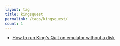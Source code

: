 ```yaml
---
layout: tag
title: kingsquest
permalink: /tags/kingsquest/
count: 1
---
```


- [How to run King's Quit on emulator without a disk](https://joelsgp.github.io/2021/12/21/kings-quit.html)

